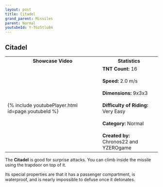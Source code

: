 ```yaml
---
layout: post
title: Citadel
grand_parent: Missiles
parent: Normal
youtubeId: Y-TGz5tlu84
---
```

**Citadel**
---

<table>
    <tr>
        <th>Showcase Video</th>
        <th>Statistics</th>
    </tr>
    <tr>
        <td>{% include youtubePlayer.html id=page.youtubeId %}</td>
        <td>
            <b>TNT Count:</b> 16<br><br>
            <b>Speed:</b> 2.0 m/s<br><br>
            <b>Dimensions:</b> 9x3x3<br><br>
            <b>Difficulty of Riding:</b> Very Easy<br><br>
            <b>Category:</b> Normal<br><br>
            <b>Created by:</b> Chronos22 and<br>YZEROgame
        </td>
    </tr>
</table>

The **Citadel** is good for surprise attacks. You can climb inside the missile using the trapdoor on top of it.

Its special properties are that it has a passenger compartment, is waterproof, and is nearly impossible to defuse once it detonates.